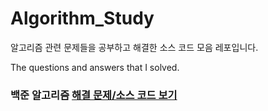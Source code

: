# Algorithm_Study

알고리즘 관련 문제들을 공부하고 해결한 소스 코드 모음 레포입니다.


The questions and answers that I solved.

### 백준 알고리즘 [해결 문제/소스 코드 보기](https://github.com/rlagksruf16/Algorithm_Study/tree/master/BOJ)
